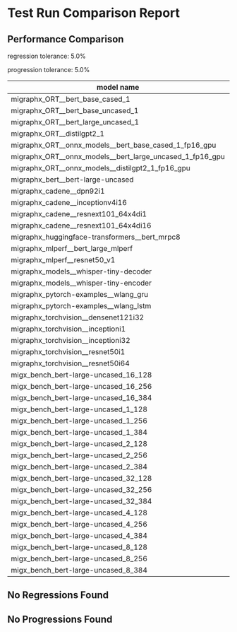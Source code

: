 # Test Run Comparison Report

## Performance Comparison

regression tolerance: 5.0%

progression tolerance: 5.0%

|model name|exit_status|analysis|old_time_ms|new_time_ms|change_ms|percent_change|
|---|---|---|---|---|---|---|
|migraphx_ORT__bert_base_cased_1|PASS|within tol|91.7547|92.9307|1.1759|1.28%|
|migraphx_ORT__bert_base_uncased_1|PASS|within tol|86.5356|85.8013|-0.7343|-0.85%|
|migraphx_ORT__bert_large_uncased_1|PASS|progression|541.6491|261.3686|-280.2805|-51.75%|
|migraphx_ORT__distilgpt2_1|PASS|within tol|30.705|31.778|1.0731|3.49%|
|migraphx_ORT__onnx_models__bert_base_cased_1_fp16_gpu|Numerics|regression|83.624|108.9472|25.3233|30.28%|
|migraphx_ORT__onnx_models__bert_large_uncased_1_fp16_gpu|Numerics|progression|264.1709|247.3442|-16.8268|-6.37%|
|migraphx_ORT__onnx_models__distilgpt2_1_fp16_gpu|Numerics|regression|40.3178|42.7711|2.4533|6.08%|
|migraphx_bert__bert-large-uncased|PASS|progression|444.8301|369.5771|-75.253|-16.92%|
|migraphx_cadene__dpn92i1|PASS|within tol|174.9191|166.8955|-8.0236|-4.59%|
|migraphx_cadene__inceptionv4i16|PASS|within tol|5345.1252|5335.8651|-9.2601|-0.17%|
|migraphx_cadene__resnext101_64x4di1|PASS|regression|328.6785|844.6229|515.9445|156.98%|
|migraphx_cadene__resnext101_64x4di16|PASS|within tol|5004.5062|5087.6852|83.179|1.66%|
|migraphx_huggingface-transformers__bert_mrpc8|PASS|within tol|398.3325|388.5548|-9.7777|-2.45%|
|migraphx_mlperf__bert_large_mlperf|Numerics|within tol|424.9254|417.4707|-7.4547|-1.75%|
|migraphx_mlperf__resnet50_v1|PASS|within tol|95.7298|96.4481|0.7183|0.75%|
|migraphx_models__whisper-tiny-decoder|PASS|within tol|31.199|31.4212|0.2222|0.71%|
|migraphx_models__whisper-tiny-encoder|Numerics|regression|180.9015|190.9703|10.0687|5.57%|
|migraphx_pytorch-examples__wlang_gru|PASS|within tol|80.3945|83.8562|3.4618|4.31%|
|migraphx_pytorch-examples__wlang_lstm|PASS|progression|64.3721|47.7809|-16.5912|-25.77%|
|migraphx_torchvision__densenet121i32|PASS|within tol|1578.332|1626.3623|48.0303|3.04%|
|migraphx_torchvision__inceptioni1|PASS|within tol|194.1241|194.7609|0.6367|0.33%|
|migraphx_torchvision__inceptioni32|PASS|within tol|5329.4263|5325.3166|-4.1097|-0.08%|
|migraphx_torchvision__resnet50i1|PASS|within tol|88.2643|86.317|-1.9473|-2.21%|
|migraphx_torchvision__resnet50i64|PASS|within tol|6081.8676|6013.2977|-68.5699|-1.13%|
|migx_bench_bert-large-uncased_16_128|PASS|within tol|2614.7611|2565.7295|-49.0317|-1.88%|
|migx_bench_bert-large-uncased_16_256|PASS|within tol|3959.449|4038.0908|78.6418|1.99%|
|migx_bench_bert-large-uncased_16_384|Numerics|within tol|5776.5579|5735.8028|-40.755|-0.71%|
|migx_bench_bert-large-uncased_1_128|PASS|regression|160.0401|171.9284|11.8883|7.43%|
|migx_bench_bert-large-uncased_1_256|PASS|within tol|273.9423|263.4822|-10.46|-3.82%|
|migx_bench_bert-large-uncased_1_384|PASS|regression|370.0822|393.4271|23.3449|6.31%|
|migx_bench_bert-large-uncased_2_128|PASS|within tol|390.5834|385.3544|-5.229|-1.34%|
|migx_bench_bert-large-uncased_2_256|PASS|regression|586.8237|660.8301|74.0065|12.61%|
|migx_bench_bert-large-uncased_2_384|PASS|within tol|808.8921|826.641|17.7489|2.19%|
|migx_bench_bert-large-uncased_32_128|PASS|regression|4929.883|5205.8054|275.9223|5.6%|
|migx_bench_bert-large-uncased_32_256|PASS|within tol|8027.867|7964.1528|-63.7142|-0.79%|
|migx_bench_bert-large-uncased_32_384|Numerics|within tol|11108.0077|11402.9632|294.9555|2.66%|
|migx_bench_bert-large-uncased_4_128|PASS|within tol|705.1562|700.4958|-4.6604|-0.66%|
|migx_bench_bert-large-uncased_4_256|PASS|within tol|1072.6122|1079.9231|7.3109|0.68%|
|migx_bench_bert-large-uncased_4_384|PASS|within tol|1594.9906|1588.1259|-6.8647|-0.43%|
|migx_bench_bert-large-uncased_8_128|PASS|within tol|1344.3944|1309.5138|-34.8806|-2.59%|
|migx_bench_bert-large-uncased_8_256|PASS|within tol|2092.3495|2038.8041|-53.5454|-2.56%|
|migx_bench_bert-large-uncased_8_384|PASS|within tol|3023.8316|2896.9156|-126.916|-4.2%|

## No Regressions Found

## No Progressions Found

